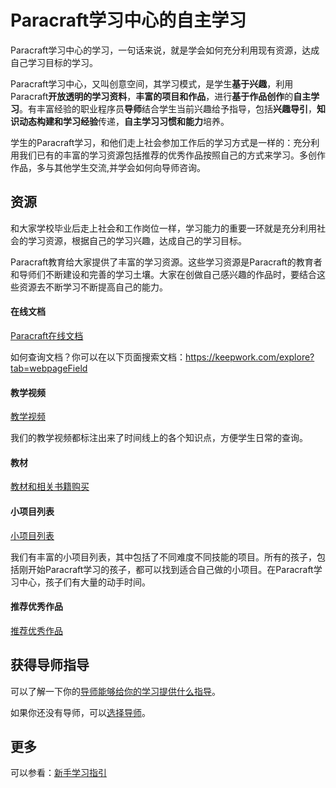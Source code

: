 # Paracraft学习中心的自主学习

Paracraft学习中心的学习，一句话来说，就是学会如何充分利用现有资源，达成自己学习目标的学习。

Paracraft学习中心，又叫创意空间，其学习模式，是学生**基于兴趣**，利用Paracraft**开放透明的学习资料**，**丰富的项目和作品**，进行**基于作品创作**的**自主学习**。有丰富经验的职业程序员**导师**结合学生当前兴趣给予指导，包括**兴趣导引**，**知识动态构建和学习经验**传递，**自主学习习惯和能力**培养。

学生的Paracraft学习，和他们走上社会参加工作后的学习方式是一样的：充分利用我们已有的丰富的学习资源包括推荐的优秀作品按照自己的方式来学习。多创作作品，多与其他学生交流,并学会如何向导师咨询。


## 资源

和大家学校毕业后走上社会和工作岗位一样，学习能力的重要一环就是充分利用社会的学习资源，根据自己的学习兴趣，达成自己的学习目标。

Paracraft教育给大家提供了丰富的学习资源。这些学习资源是Paracraft的教育者和导师们不断建设和完善的学习土壤。大家在创做自己感兴趣的作品时，要结合这些资源去不断学习不断提高自己的能力。

#### 在线文档

[Paracraft在线文档](/official/docs/index)

如何查询文档？你可以在以下页面搜索文档：https://keepwork.com/explore?tab=webpageField

#### 教学视频

[教学视频](https://keepwork.com/official/docs/videoguide)

我们的教学视频都标注出来了时间线上的各个知识点，方便学生日常的查询。

#### 教材

[教材和相关书籍购买](/s/textbook)


#### 小项目列表


[小项目列表](/official/docs/teach/lessons/small_proj_list)

我们有丰富的小项目列表，其中包括了不同难度不同技能的项目。所有的孩子，包括刚开始Paracraft学习的孩子，都可以找到适合自己做的小项目。在Paracraft学习中心，孩子们有大量的动手时间。

#### 推荐优秀作品

[推荐优秀作品](
https://keepwork.com/official/docs/teach/lessons/small_proj_list#%E6%8E%A8%E8%8D%90%E7%94%A8%E6%88%B7%E4%BD%9C%E5%93%81)

## 获得导师指导

可以了解一下你的[导师能够给你的学习提供什么指导](/official/docs/learning_center/how_to_mentor)。

如果你还没有导师，可以[选择导师]()。



## 更多

可以参看：[新手学习指引](/official/docs/newuser)





